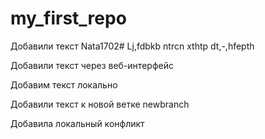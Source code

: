 # my_first_repo
Добавили текст
Nata1702#
Lj,fdbkb ntrcn xthtp dt,-,hfepth

Добавили текст через веб-интерфейс

Добавим текст локально
 
Добавили текст к новой ветке newbranch

Добавила локальный конфликт

